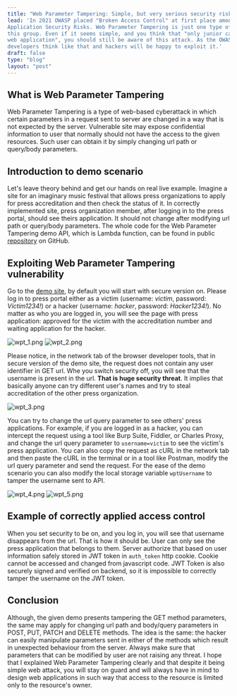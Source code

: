 ```yaml
---
title: "Web Parameter Tampering: Simple, but very serious security risk"
lead: 'In 2021 OWASP placed "Broken Access Control" at first place amongst Top 10 Web
Application Security Risks. Web Parameter Tampering is just one type of web attack that falls into
this group. Even if it seems simple, and you think that "only junior can introduce such threat to
web application", you should still be aware of this attack. As the OWASP ranking shows, a lot of
developers think like that and hackers will be happy to exploit it.'
draft: false
type: "blog"
layout: "post"
---
```


## What is Web Parameter Tampering

Web Parameter Tampering is a type of web-based cyberattack in which certain parameters in a request
sent to server are changed in a way that is not expected by the server. Vulnerable site may
expose confidential information to user that normally should not have the access to the given
resources. Such user can obtain it by simply changing url path or query/body parameters.

## Introduction to demo scenario

Let's leave theory behind and get our hands on real live example. Imagine a site for an
imaginary music festival that allows press organizations to apply for press accreditation and
then check the status of it. In correctly implemented site, press organization member, after
logging in to the press portal, should see theirs application. It should not change after
modifying url path or query/body parameters. The whole code for the Web Parameter Tampering demo API, 
which is Lambda function, can be found in public
[repository](https://github.com/dev-michal-skiba/michalskiba-dev/tree/master/modules/web_parameter_tampering)
on GitHub.

## Exploiting Web Parameter Tampering vulnerability

Go to the [demo site](/demos/web-parameter-tampering/press/), by default you will start with secure version on. Please
log in to press portal either as a victim (username: *victim*, password: *Victim1234!*) or
a hacker (username: *hacker*, password: *Hacker1234!*). No matter as who you are logged in, you will see the page with
press application: approved for the victim with the accreditation number and waiting application for the hacker.

![wpt_1.png](/post/wpt/1.png)
![wpt_2.png](/post/wpt/2.png)

Please notice, in the network tab of the browser developer tools, that in secure version of the demo site, the request does not
contain any user identifier in GET url. Whe you switch security off, you will see that the username is present in
the url. **That is huge security threat**. It implies that basically anyone can try different user's names and try to
steal accreditation of the other press organization.

![wpt_3.png](/post/wpt/3.png)

You can try to change the url query parameter to see others' press applications. For example, if you are logged in as a hacker,
you can intercept the request using a tool like Burp Suite, Fiddler, or Charles Proxy, and change the url query parameter to
`username=victim` to see the victim's press application. You can also copy the request as cURL in the network tab and then
paste the cURL in the terminal or in a tool like Postman, modify the url query parameter and send the request. For the ease of the
demo scenario you can also modify the local storage variable `wptUsername` to tamper the username sent to API.

![wpt_4.png](/post/wpt/4.png)
![wpt_5.png](/post/wpt/5.png)

## Example of correctly applied access control

When you set security to be on, and you log in, you will see that username disappears from the url. That is how it
should be. User can only see the press application that belongs to them. Server authorize that based on user information
safely stored in JWT token in `auth_token` http cookie. Cookie cannot be accessed and changed from javascript code.
JWT Token is also securely signed and verified on backend, so it is impossible to correctly tamper the username on the
JWT token.

## Conclusion

Although, the given demo presents tampering the GET method parameters, the same may apply for
changing url path and body/query parameters in POST, PUT, PATCH and DELETE methods. The idea is the
same: the hacker can easily manipulate parameters sent in either of the methods which result in
unexpected behaviour from the server. Always make sure that parameters that can be modified by user
are not raising any threat. I hope that I explained Web Parameter Tampering clearly and that 
despite it being simple web attack, you will stay on guard and will always have in mind to 
design web applications in such way that access to the resource is limited only to the 
resource's owner.

